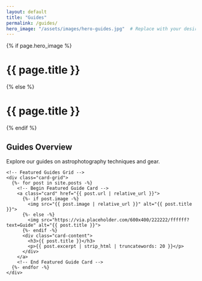 ```yaml
---
layout: default
title: "Guides"
permalink: /guides/
hero_image: "/assets/images/hero-guides.jpg"  # Replace with your desired hero image for the Guides page
---
```


<!-- Hero Section -->
{% if page.hero_image %}
<div class="page-hero" style="background-image: url('{{ page.hero_image | relative_url }}');" data-aos="fade-in">
  <div class="hero-overlay"></div>
  <div class="hero-text">
    <h1>{{ page.title }}</h1>
  </div>
</div>
{% else %}
<div class="page-hero" data-aos="fade-in">
  <div class="hero-overlay"></div>
  <div class="hero-text">
    <h1>{{ page.title }}</h1>
  </div>
</div>
{% endif %}

<!-- Guides Overview Section -->
<div class="content-container">
  <main class="main-content">
    <h2>Guides Overview</h2>
    <p>Explore our guides on astrophotography techniques and gear.</p>

    <!-- Featured Guides Grid -->
    <div class="card-grid">
      {%- for post in site.posts -%}
        <!-- Begin Featured Guide Card -->
        <a class="card" href="{{ post.url | relative_url }}">
          {%- if post.image -%}
            <img src="{{ post.image | relative_url }}" alt="{{ post.title }}">
          {%- else -%}
            <img src="https://via.placeholder.com/600x400/222222/ffffff?text=Guide" alt="{{ post.title }}">
          {%- endif -%}
          <div class="card-content">
            <h3>{{ post.title }}</h3>
            <p>{{ post.excerpt | strip_html | truncatewords: 20 }}</p>
          </div>
        </a>
        <!-- End Featured Guide Card -->
      {%- endfor -%}
    </div>
  </main>
</div>
